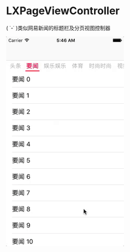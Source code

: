 # LXPageViewController

( ˙-˙ )类似网易新闻的标题栏及分页视图控制器

![](https://github.com/949478479/LXPageViewController/blob/gif/screenshot.gif)
